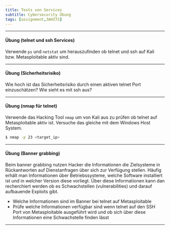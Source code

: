```yaml
---
title: Tests von Services
subtitle: Cybersecurity Übung
tags: [assignment,3AHITS]
---
```




---

#### Übung (telnet und ssh Services)

Verwende `ps` und `netstat` um herauszufinden ob telnet und ssh auf Kali bzw. Metasploitable aktiv sind.



---

#### Übung (Sicherheitsrisiko)

Wie hoch ist das Sicherheitsrisiko durch einen aktiven telnet Port einzuschätzen? Wie sieht es mit ssh aus?



---

#### Übung (nmap für telnet)

Verwende das Hacking Tool `nmap` um von Kali aus zu prüfen ob telnet auf Metasploitable aktiv ist. Versuche das gleiche mit dem Windows Host System.

```sh
$ nmap -p 23 <target_ip>
```



---

#### Übung (Banner grabbing)

Beim banner grabbing nutzen Hacker die Informationen die Zielsysteme in Rückantworten auf Dienstanfragen über sich zur Verfügung stellen. Häufig erhält man Informationen über Betriebssysteme, welche Software installiert ist und in welcher Version diese vorliegt. Über diese Informationen kann dan recherchiert werden ob es Schwachstellen (vulnerabilities) und darauf aufbauende Exploits gibt.

- Welche Informationen sind im Banner bei telnet auf Metasploitable
- Prüfe welche Informationen verfügbar sind wenn telnet auf den SSH Port von Metasploitable ausgeführt wird und ob sich über diese Informationen eine Schwachstelle finden lässt

---

